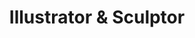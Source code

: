 ---
name: "Daphne Stergides"
title: "Illustrator & Sculptor"
contribution: "Interviewed"
avatar: images/collaborators/daphne.jpg
---